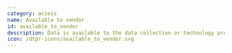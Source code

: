 ```yaml
---
category: access
name: Available to vendor
id: available_to_vendor
description: Data is available to the data collection or technology provider
icon: /dtpr-icons/available_to_vendor.svg
---
```

